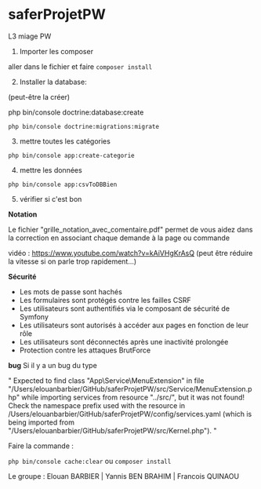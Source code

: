 # saferProjetPW
L3 miage PW


1) Importer les composer 

aller dans le fichier et faire `composer install`

2) Installer la database: 

(peut-être la créer) 

php bin/console doctrine:database:create

`php bin/console doctrine:migrations:migrate`

3) mettre toutes les catégories 

`php bin/console app:create-categorie`

4) mettre les données 

`php bin/console app:csvToDBBien`

5) vérifier si c'est bon 

**Notation**

Le fichier "grille_notation_avec_comentaire.pdf" permet de vous aidez dans la correction en associant chaque demande à la page ou commande

vidéo : https://www.youtube.com/watch?v=kAiVHgKrAsQ
(peut être réduire la vitesse si on parle trop rapidement...)

**Sécurité**

- Les mots de passe sont hachés 
- Les formulaires sont protégés contre les failles CSRF
- Les utilisateurs sont authentifiés via le composant de sécurité de Symfony
- Les utilisateurs sont autorisés à accéder aux pages en fonction de leur rôle
- Les utilisateurs sont déconnectés après une inactivité prolongée
- Protection contre les attaques BrutForce


**bug**
Si il y a un bug du type

"
Expected to find class "App\Service\MenuExtension" in file "/Users/elouanbarbier/GitHub/saferProjetPW/src/Service/MenuExtension.php" while importing services from resource "../src/", but it was not found! Check the namespace prefix used with the resource in /Users/elouanbarbier/GitHub/saferProjetPW/config/services.yaml (which is being imported from "/Users/elouanbarbier/GitHub/saferProjetPW/src/Kernel.php").
"

Faire la commande :

``php bin/console cache:clear``
ou 
``composer install``

Le groupe :
Elouan BARBIER | Yannis BEN BRAHIM | Francois QUINAOU